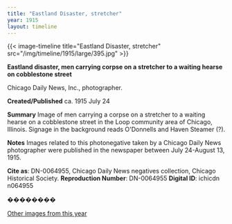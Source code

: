 ```yaml
---
title: "Eastland Disaster, stretcher"
year: 1915
layout: timeline
---
```


{{< image-timeline title="Eastland Disaster, stretcher" src="/img/timeline/1915/large/395.jpg" >}}


__**Eastland disaster, men carrying corpse on a stretcher to a waiting hearse on cobblestone street**__

Chicago Daily News, Inc., photographer.

**Created/Published**
ca. 1915 July 24

**Summary**
Image of men carrying a corpse on a stretcher to a waiting hearse on a cobblestone street in the Loop community area of Chicago, Illinois. Signage in the background reads O'Donnells and Haven Steamer (?).

**Notes**
Images related to this photonegative taken by a Chicago Daily News photographer were published in the newspaper between July 24-August 13, 1915.

__Cite as__: DN-0064955, Chicago Daily News negatives collection, Chicago Historical Society.
__Reproduction Number__: DN-0064955
__Digital ID__: ichicdn n064955

��������  

[Other images from this year](/historical/timeline/1915)